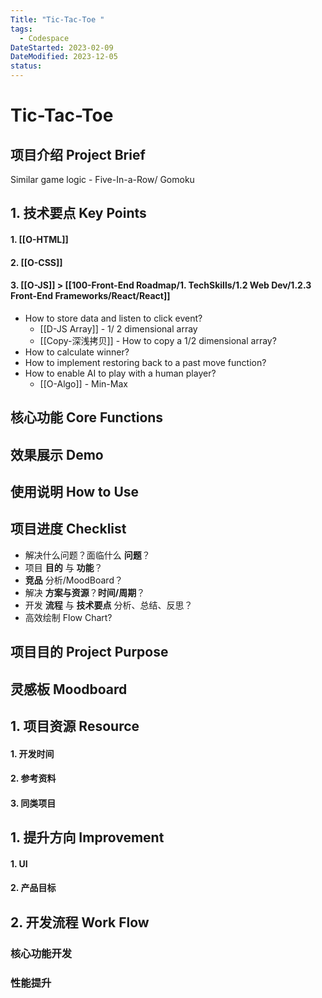 ```yaml
---
Title: "Tic-Tac-Toe "
tags:
  - Codespace
DateStarted: 2023-02-09
DateModified: 2023-12-05
status: 
---
```


# Tic-Tac-Toe

## 项目介绍 Project Brief

Similar game logic - Five-In-a-Row/ Gomoku

## 1. 技术要点 Key Points

#### 1. [[O-HTML]]

#### 2. [[O-CSS]]

#### 3. [[O-JS]] > [[100-Front-End Roadmap/1. TechSkills/1.2 Web Dev/1.2.3 Front-End Frameworks/React/React]]

- How to store data and listen to click event?
  - [[D-JS Array]] - 1/ 2 dimensional array
  - [[Copy-深浅拷贝]] - How to copy a 1/2 dimensional array?
- How to calculate winner?
- How to implement restoring back to a past move function?
- How to enable AI to play with a human player?
  - [[O-Algo]] - Min-Max

## 核心功能 Core Functions

## 效果展示 Demo

## 使用说明 How to Use

## 项目进度 Checklist

- 解决什么问题？面临什么 **问题**？
- 项目 **目的** 与 **功能**？
- **竞品** 分析/MoodBoard？
- 解决 **方案与资源**？**时间/周期**？
- 开发 **流程** 与 **技术要点** 分析、总结、反思？
- 高效绘制 Flow Chart?

## 项目目的 Project Purpose

## 灵感板 Moodboard

## 1. 项目资源 Resource

#### 1. 开发时间

#### 2. 参考资料

#### 3. 同类项目

## 1. 提升方向 Improvement

#### 1. UI

#### 2. 产品目标

## 2. 开发流程 Work Flow

### 核心功能开发

### 性能提升

